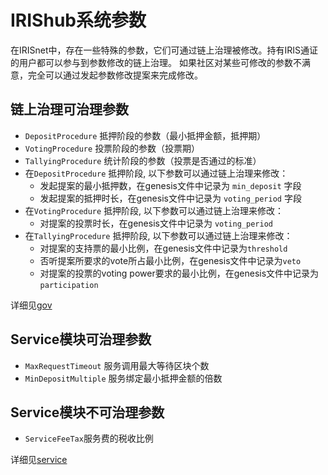 # IRIShub系统参数

在IRISnet中，存在一些特殊的参数，它们可通过链上治理被修改。持有IRIS通证的用户都可以参与到参数修改的链上治理。
如果社区对某些可修改的参数不满意，完全可以通过发起参数修改提案来完成修改。

##  链上治理可治理参数

* `DepositProcedure`  抵押阶段的参数（最小抵押金额，抵押期）
* `VotingProcedure`   投票阶段的参数（投票期）
* `TallyingProcedure` 统计阶段的参数（投票是否通过的标准）
* 在`DepositProcedure` 抵押阶段, 以下参数可以通过链上治理来修改：
  * 发起提案的最小抵押数，在genesis文件中记录为 `min_deposit` 字段
  * 发起提案的抵押时长，在genesis文件中记录为 `voting_period` 字段
* 在`VotingProcedure` 抵押阶段, 以下参数可以通过链上治理来修改：
   * 对提案的投票时长，在genesis文件中记录为 `voting_period` 
* 在`TallyingProcedure` 抵押阶段, 以下参数可以通过链上治理来修改：
   * 对提案的支持票的最小比例，在genesis文件中记录为`threshold` 
   * 否听提案所要求的vote所占最小比例，在genesis文件中记录为`veto`
   * 对提案的投票的voting power要求的最小比例，在genesis文件中记录为`participation` 
   
详细见[gov](../governance.md)

## Service模块可治理参数

* `MaxRequestTimeout`   服务调用最大等待区块个数
* `MinDepositMultiple`  服务绑定最小抵押金额的倍数

## Service模块不可治理参数

* `ServiceFeeTax`服务费的税收比例

详细见[service](../service.md)
